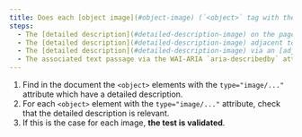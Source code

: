```yaml
---
title: Does each [object image](#object-image) (`<object>` tag with the `type="image/..."` attribute) [conveying information](#image-conveying-information), with a [detailed description](#detailed-description-image), meet these conditions?
steps:
  - The [detailed description](#detailed-description-image) on the page and indicated by the [text alternative](#text-alternative-image) is relevant.
  - The [detailed description](#detailed-description-image) adjacent to the [object image](#object-image) is relevant.
  - The [detailed description](#detailed-description-image) via an [adjacent link or button](#adjacent-link-or-button) is relevant.
  - The associated text passage via the WAI-ARIA `aria-describedby` attribute is relevant.
---
```


1. Find in the document the `<object>` elements with the `type="image/..."` attribute which have a detailed description.
2. For each `<object>` element with the `type="image/..."` attribute, check that the detailed description is relevant.
3. If this is the case for each image, **the test is validated**.
